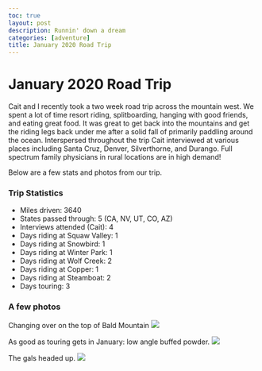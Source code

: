 ```yaml
---
toc: true
layout: post
description: Runnin' down a dream
categories: [adventure]
title: January 2020 Road Trip
---
```


# January 2020 Road Trip

Cait and I recently took a two week road trip across the mountain west. We spent a lot of time resort riding, splitboarding, hanging with good friends, and eating great food. It was great to get back into the mountains and get the riding legs back under me after a solid fall of primarily paddling around the ocean. Interspersed throughout the trip Cait interviewed at various places including Santa Cruz, Denver, Silverthorne, and Durango. Full spectrum family physicians in rural locations are in high demand!

Below are a few stats and photos from our trip.

### Trip Statistics

- Miles driven: 3640
- States passed through: 5 (CA, NV, UT, CO, AZ)
- Interviews attended (Cait): 4
- Days riding at Squaw Valley: 1
- Days riding at Snowbird: 1
- Days riding at Winter Park: 1
- Days riding at Wolf Creek: 2
- Days riding at Copper: 1
- Days riding at Steamboat: 2
- Days touring: 3

### A few photos

Changing over on the top of Bald Mountain
![]({{site.baseurl}}/images/top_of_the_world.JPG)

As good as touring gets in January: low angle buffed powder.
![]({{site.baseurl}}/images/skinning_up.JPG)


The gals headed up.
![]({{site.baseurl}}/images/D03700DC-E4EA-432C-BB06-5EFB1D946751.JPG)
